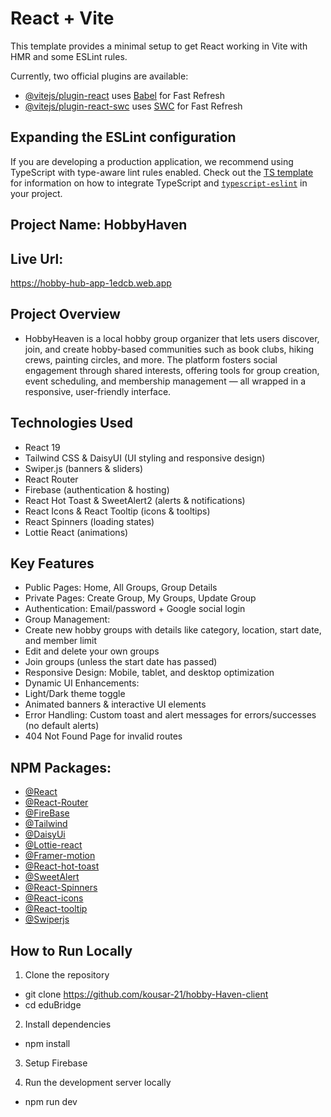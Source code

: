 # React + Vite

This template provides a minimal setup to get React working in Vite with HMR and some ESLint rules.

Currently, two official plugins are available:

- [@vitejs/plugin-react](https://github.com/vitejs/vite-plugin-react/blob/main/packages/plugin-react) uses [Babel](https://babeljs.io/) for Fast Refresh
- [@vitejs/plugin-react-swc](https://github.com/vitejs/vite-plugin-react/blob/main/packages/plugin-react-swc) uses [SWC](https://swc.rs/) for Fast Refresh

## Expanding the ESLint configuration

If you are developing a production application, we recommend using TypeScript with type-aware lint rules enabled. Check out the [TS template](https://github.com/vitejs/vite/tree/main/packages/create-vite/template-react-ts) for information on how to integrate TypeScript and [`typescript-eslint`](https://typescript-eslint.io) in your project.

## Project Name: HobbyHaven

## Live Url:
https://hobby-hub-app-1edcb.web.app

## Project Overview
- HobbyHeaven is a local hobby group organizer that lets users discover, join, and create hobby-based communities such as book clubs, hiking crews, painting circles, and more.
The platform fosters social engagement through shared interests, offering tools for group creation, event scheduling, and membership management — all wrapped in a responsive, user-friendly interface.

## Technologies Used

- React 19 
- Tailwind CSS & DaisyUI (UI styling and responsive design)
- Swiper.js (banners & sliders)
- React Router 
- Firebase (authentication & hosting)
- React Hot Toast & SweetAlert2 (alerts & notifications)
- React Icons & React Tooltip (icons & tooltips)
- React Spinners (loading states)
- Lottie React (animations)


## Key Features
- Public Pages: Home, All Groups, Group Details
- Private Pages: Create Group, My Groups, Update Group
- Authentication: Email/password + Google social login
- Group Management:
- Create new hobby groups with details like category, location, start date, and member limit
- Edit and delete your own groups
- Join groups (unless the start date has passed)
- Responsive Design: Mobile, tablet, and desktop optimization
- Dynamic UI Enhancements:
- Light/Dark theme toggle
- Animated banners & interactive UI elements
- Error Handling: Custom toast and alert messages for errors/successes (no default alerts)
- 404 Not Found Page for invalid routes



## NPM Packages:
- [@React](https://vite.dev/guide/)
- [@React-Router](https://reactrouter.com/home)
- [@FireBase](https://firebase.google.com/?gad_source=1&gbraid=0AAAAADpUDOiE4O8jp8uQk9KrYZRzfAaGJ&gclid=Cj0KCQjwzrzABhD8ARIsANlSWNPMluZoiSOvw1iLXKNxHM374D2y1B2jBa19YzhZyHV4Lv4MEmFZbTkaAkSnEALw_wcB&gclsrc=aw.ds)
- [@Tailwind](https://tailwindcss.com/docs/installation/using-vite)
- [@DaisyUi](https://daisyui.com/)
- [@Lottie-react](https://www.npmjs.com/package/lottie-react)
- [@Framer-motion](https://motion.dev/docs)
- [@React-hot-toast](https://react-hot-toast.com/)
- [@SweetAlert](https://sweetalert2.github.io/)
- [@React-Spinners](https://www.davidhu.io/react-spinners/)
- [@React-icons](https://www.npmjs.com/package/react-icons)
- [@React-tooltip](https://react-tooltip.com/)
- [@Swiperjs](https://swiperjs.com/)


  

## How to Run Locally

1. Clone the repository
- git clone https://github.com/kousar-21/hobby-Haven-client
- cd eduBridge

2. Install dependencies
- npm install

3. Setup Firebase

4. Run the development server locally
- npm run dev
